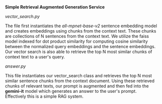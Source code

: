 **Simple Retrieval Augmented Generation Service**

*vector_search.py*


The file first instantiates the _all-mpnet-base-v2_ sentence embedding model and creates embeddings using chunks from the context text.
These chunks are collections of N sentences from the context text. 
We utilize the faiss model indexed for dot product similarity for computing cosine similarity between the normalized query embeddings and the sentence embeddings.
Our vector search is also able to retrieve the top N most similar chunks of context text to a user's query.

*answer.py*


This file instantiates our vector_search class and retrieves the top N most similar sentence chunks from the context document. Using these retrieved chunks of relevant texts, our prompt is augmented 
and then fed into the __gemini-it__ model which generates an answer to the user's prompt. Effectively this is a simple RAG system. 
